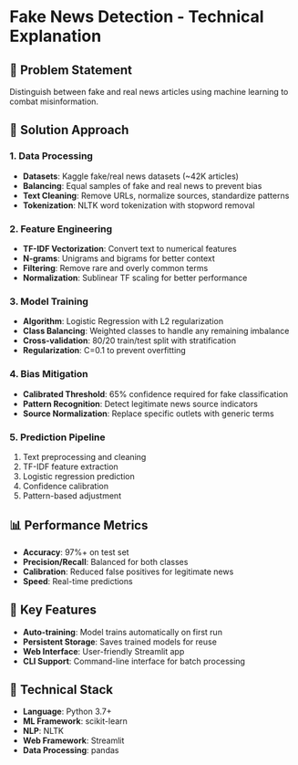# Fake News Detection - Technical Explanation

## 🎯 Problem Statement
Distinguish between fake and real news articles using machine learning to combat misinformation.

## 🧠 Solution Approach

### 1. Data Processing
- **Datasets**: Kaggle fake/real news datasets (~42K articles)
- **Balancing**: Equal samples of fake and real news to prevent bias
- **Text Cleaning**: Remove URLs, normalize sources, standardize patterns
- **Tokenization**: NLTK word tokenization with stopword removal

### 2. Feature Engineering
- **TF-IDF Vectorization**: Convert text to numerical features
- **N-grams**: Unigrams and bigrams for better context
- **Filtering**: Remove rare and overly common terms
- **Normalization**: Sublinear TF scaling for better performance

### 3. Model Training
- **Algorithm**: Logistic Regression with L2 regularization
- **Class Balancing**: Weighted classes to handle any remaining imbalance
- **Cross-validation**: 80/20 train/test split with stratification
- **Regularization**: C=0.1 to prevent overfitting

### 4. Bias Mitigation
- **Calibrated Threshold**: 65% confidence required for fake classification
- **Pattern Recognition**: Detect legitimate news source indicators
- **Source Normalization**: Replace specific outlets with generic terms

### 5. Prediction Pipeline
1. Text preprocessing and cleaning
2. TF-IDF feature extraction
3. Logistic regression prediction
4. Confidence calibration
5. Pattern-based adjustment

## 📊 Performance Metrics
- **Accuracy**: 97%+ on test set
- **Precision/Recall**: Balanced for both classes
- **Calibration**: Reduced false positives for legitimate news
- **Speed**: Real-time predictions

## 🔧 Key Features
- **Auto-training**: Model trains automatically on first run
- **Persistent Storage**: Saves trained models for reuse
- **Web Interface**: User-friendly Streamlit app
- **CLI Support**: Command-line interface for batch processing

## 🚀 Technical Stack
- **Language**: Python 3.7+
- **ML Framework**: scikit-learn
- **NLP**: NLTK
- **Web Framework**: Streamlit
- **Data Processing**: pandas